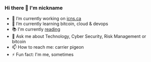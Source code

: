 ### Hi there 👋 I'm nickname

<!--
**nickg902/nickg902** is a ✨ _special_ ✨ repository because its `README.md` (this file) appears on your GitHub profile.

Here are some ideas to get you started:
-->
- 🔭 I’m currently working on [icns.ca](https://icns.ca)
- 🌱 I’m currently learning bitcoin, cloud & devops
- 📚 I'm currently [reading](https://www.goodreads.com/user/show/72735131-nickname)
- 💬 Ask me about Technology, Cyber Security, Risk Management or bitcoin
- 📫 How to reach me: carrier pigeon
- ⚡ Fun fact: I'm me, sometimes

